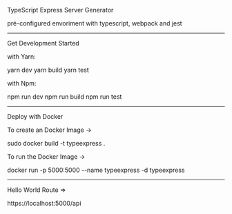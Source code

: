 TypeScript Express Server Generator

pré-configured envoriment with typescript, webpack and jest

-------------
Get Development Started 

with Yarn:

yarn dev
yarn build
yarn test

with Npm: 

npm run dev
npm run build
npm run test

-------------
Deploy with Docker

To create an Docker Image -> 

sudo docker build -t typeexpress .

To run the Docker Image -> 

docker run -p 5000:5000 --name typeexpress -d typeexpress

-------------
Hello World Route => 

https://localhost:5000/api

